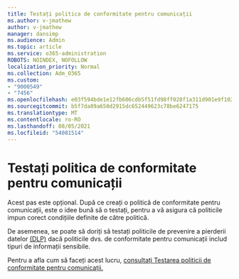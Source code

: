 ```yaml
---
title: Testați politica de conformitate pentru comunicații
ms.author: v-jmathew
author: v-jmathew
manager: dansimp
ms.audience: Admin
ms.topic: article
ms.service: o365-administration
ROBOTS: NOINDEX, NOFOLLOW
localization_priority: Normal
ms.collection: Adm_O365
ms.custom:
- "9000549"
- "7456"
ms.openlocfilehash: e03f594bde1e12fb606cdb5f51fd98ff028f1a311d901e9f10241b027231c371
ms.sourcegitcommit: b5f7da89a650d2915dc652449623c78be6247175
ms.translationtype: MT
ms.contentlocale: ro-RO
ms.lasthandoff: 08/05/2021
ms.locfileid: "54081514"
---
```

# <a name="test-your-communication-compliance-policy"></a>Testați politica de conformitate pentru comunicații

Acest pas este opțional. După ce creați o politică de conformitate pentru comunicații, este o idee bună să o testați, pentru a vă asigura că politicile impun corect condițiile definite de către politică.

De asemenea, se poate să doriți să testați politicile de prevenire a pierderii datelor [(DLP)](https://go.microsoft.com/fwlink/?linkid=2110890) dacă politicile dvs. de conformitate pentru comunicații includ tipuri de informații sensibile.

Pentru a afla cum să faceți acest lucru, [consultați Testarea politicii de conformitate pentru comunicații.](https://go.microsoft.com/fwlink/?linkid=2111304)
